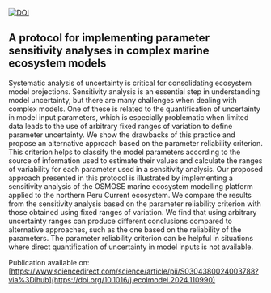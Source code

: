 
[![DOI](https://zenodo.org/badge/DOI/10.5281/zenodo.11004814.svg)](https://doi.org/10.5281/zenodo.11004814)

## A protocol for implementing parameter sensitivity analyses in complex marine ecosystem models

Systematic analysis of uncertainty is critical for consolidating ecosystem model projections. Sensitivity analysis is an essential step in understanding model uncertainty, but there are many challenges when dealing with complex models. One of these is related to the quantification of uncertainty in model input parameters, which is especially problematic when limited data leads to the use of arbitrary fixed ranges of variation to define parameter un­certainty. We show the drawbacks of this practice and propose an alternative approach based on the parameter reliability criterion. This criterion helps to classify the model parameters according to the source of information used to estimate their values and calculate the ranges of variability for each parameter used in a sensitivity analysis. Our proposed approach presented in this protocol is illustrated by implementing a sensitivity analysis of the OSMOSE marine ecosystem modelling platform applied to the northern Peru Current ecosystem. We compare the results from the sensitivity analysis based on the parameter reliability criterion with those obtained using fixed ranges of variation. We find that using arbitrary uncertainty ranges can produce different conclusions compared to alternative approaches, such as the one based on the reliability of the parameters. The parameter reliability criterion can be helpful in situations where direct quantification of uncertainty in model inputs is not available.

Publication available on: [https://www.sciencedirect.com/science/article/pii/S0304380024003788?via%3Dihub](https://doi.org/10.1016/j.ecolmodel.2024.110990)
